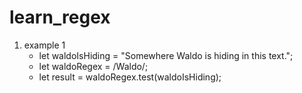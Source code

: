 # learn_regex

1. example 1
      - let waldoIsHiding = "Somewhere Waldo is hiding in this text.";
      - let waldoRegex = /Waldo/;
      - let result = waldoRegex.test(waldoIsHiding);
